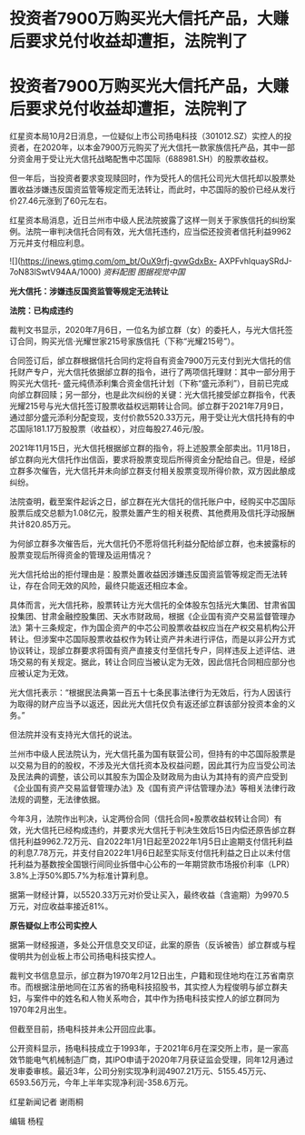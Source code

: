 # 投资者7900万购买光大信托产品，大赚后要求兑付收益却遭拒，法院判了

# 投资者7900万购买光大信托产品，大赚后要求兑付收益却遭拒，法院判了

红星资本局10月2日消息，一位疑似上市公司扬电科技（301012.SZ）实控人的投资者，在2020年，以本金7900万元购买了光大信托一款家族信托产品，其中一部分资金用于受让光大信托战略配售中芯国际（688981.SH）的股票收益权。

但一年后，当投资者要求变现赎回时，作为受托人的信托公司光大信托却以股票处置收益涉嫌违反国资监管等规定而无法转让，而此时，中芯国际的股价已经从发行价27.46元涨到了60元左右。

红星资本局消息，近日兰州市中级人民法院披露了这样一则关于家族信托的纠纷案例。法院一审判决信托合同有效，光大信托违约，应当偿还投资者信托利益9962万元并支付相应利息。

![](https://inews.gtimg.com/om_bt/OuX9rfj-gvwGdxBx-
AXPFvhlquaySRdJ-7oN83lSwtV94AA/1000) _资料配图 图据视觉中国_

**光大信托：涉嫌违反国资监管等规定无法转让**

**法院：已构成违约**

裁判文书显示，2020年7月6日，一位名为邰立群（女）的委托人，与光大信托签订合同，购买光信·光耀世家215号家族信托（下称“光耀215号”）。

合同签订后，邰立群根据信托合同约定将自有资金7900万元支付到光大信托的信托财产专户，光大信托依据邰立群的指令，进行了两项信托理财：其中一部分用于购买光大信托-
盛元纯债添利集合资金信托计划（下称“盛元添利”），目前已完成向邰立群回赎；另一部分，也是此次纠纷的关键：光大信托接受邰立群指令，代表光耀215号与光大信托签订股票收益权远期转让合同。邰立群于2021年7月9日，通过部分盛元添利分配变现，支付价款5520.33万元，用于受让光大信托持有的中芯国际181.17万股股票（收益权），对应每股27.46元/股。

2021年11月15日，光大信托根据邰立群的指令，将上述股票全部卖出。11月18日，邰立群向光大信托作出信函，要求将股票变现后所得资金分配给自己。但是，经邰立群多次催告，光大信托并未向邰立群支付相关股票变现所得价款，双方因此酿成纠纷。

法院查明，截至案件起诉之日，邰立群在光大信托的信托账户中，经购买中芯国际股票后成交总额为1.08亿元，股票处置产生的相关税费、其他费用及信托浮动报酬共计820.85万元。

为何邰立群多次催告后，光大信托仍不愿将信托利益分配给邰立群，也未披露标的股票变现后所得资金的管理及运用情况？

光大信托给出的拒付理由是：股票处置收益因涉嫌违反国资监管等规定而无法转让，存在合同无效的风险，最终只能返还相应本金。

具体而言，光大信托称，股票转让方光大信托的全体股东包括光大集团、甘肃省国投集团、甘肃金融控股集团、天水市财政局，根据《企业国有资产交易监督管理办法》第十三条规定，作为国企资产的中芯公司股票收益权应当在产权交易机构公开转让。但涉案中芯国际股票收益权作为转让资产并未进行评估，而是以非公开方式协议转让，现邰立群要求将国有资产直接支付至信托专户，同样违反上述评估、进场交易的有关规定。据此，转让合同应当被认定为无效，因此信托合同相应部分也应被认定为无效。

光大信托表示：“根据民法典第一百五十七条民事法律行为无效后，行为人因该行为取得的财产应当予以返还，因此光大信托仅负有返还邰立群该部分投资本金的义务。”

但法院并没有支持光大信托的说法。

兰州市中级人民法院认为，光大信托虽为国有联营公司，但持有的中芯国际股票是以交易为目的的股权，不涉及光大信托资本及权益问题，因此其行为应当受公司法及民法典的调整，该公司以其股东为国企及财政局为由认为其持有的资产应受到《企业国有资产交易监督管理办法》及《国有资产评估管理办法》等相关法律行政法规的调整，无法律依据。

今年3月，法院作出判决，认定两份合同（信托合同+股票收益权转让合同）有效，光大信托已经构成违约，并要求光大信托于判决生效后15日内偿还原告邰立群信托利益9962.72万元、自2022年1月1日起至2022年1月5日止逾期支付信托利益的利息7.78万元，并支付自2022年1月6日起至实际支付信托利益之日止以未付信托利益为基数按全国银行间同业拆借中心公布的一年期贷款市场报价利率（LPR）3.8%上浮50%即5.7%为标准计算利息。

据第一财经计算，以5520.33万元对价受让买入，最终收益（含逾期）为9970.5万元，对应收益率接近81%。

**原告疑似上市公司实控人**

据第一财经报道，多处公开信息交叉印证，此案的原告（反诉被告）邰立群或与程俊明共为创业板上市公司扬电科技实控人。

裁判文书信息显示，邰立群为1970年2月12日出生，户籍和现住地均在江苏省南京市。而根据注册地同在江苏省的扬电科技招股书，其实控人为程俊明与邰立群夫妇，与案件中的姓名和人物关系吻合，其中作为扬电科技实控人的邰立群同为1970年2月出生。

但截至目前，扬电科技并未公开回应此事。

公开资料显示，扬电科技成立于1993年，于2021年6月在深交所上市，是一家高效节能电气机械制造厂商，其IPO申请于2020年7月获证监会受理，同年12月通过发审委审核。最近3年，公司分别实现净利润4907.21万元、5155.45万元、6593.56万元，今年上半年实现净利润-358.6万元。

红星新闻记者 谢雨桐

编辑 杨程

